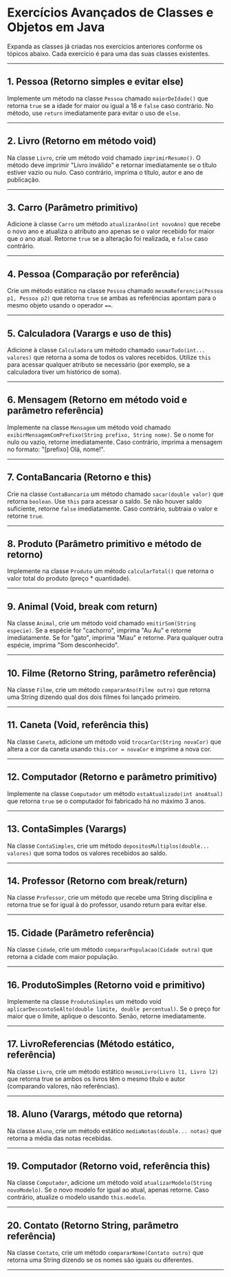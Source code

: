 # Exercícios Avançados de Classes e Objetos em Java

Expanda as classes já criadas nos exercícios anteriores conforme os tópicos abaixo. Cada exercício é para uma das suas classes existentes.

---

## 1. Pessoa (Retorno simples e evitar else)
Implemente um método na classe `Pessoa` chamado `maiorDeIdade()` que retorna `true` se a idade for maior ou igual a 18 e `false` caso contrário. No método, use `return` imediatamente para evitar o uso de `else`.

---

## 2. Livro (Retorno em método void)
Na classe `Livro`, crie um método void chamado `imprimirResumo()`. O método deve imprimir "Livro inválido" e retornar imediatamente se o título estiver vazio ou nulo. Caso contrário, imprima o título, autor e ano de publicação.

---

## 3. Carro (Parâmetro primitivo)
Adicione à classe `Carro` um método `atualizarAno(int novoAno)` que recebe o novo ano e atualiza o atributo ano apenas se o valor recebido for maior que o ano atual. Retorne `true` se a alteração foi realizada, e `false` caso contrário.

---

## 4. Pessoa (Comparação por referência)
Crie um método estático na classe `Pessoa` chamado `mesmaReferencia(Pessoa p1, Pessoa p2)` que retorna `true` se ambas as referências apontam para o mesmo objeto usando o operador `==`.

---

## 5. Calculadora (Varargs e uso de this)
Adicione à classe `Calculadora` um método chamado `somarTudo(int... valores)` que retorna a soma de todos os valores recebidos. Utilize `this` para acessar qualquer atributo se necessário (por exemplo, se a calculadora tiver um histórico de soma).

---

## 6. Mensagem (Retorno em método void e parâmetro referência)
Implemente na classe `Mensagem` um método void chamado `exibirMensagemComPrefixo(String prefixo, String nome)`. Se o nome for nulo ou vazio, retorne imediatamente. Caso contrário, imprima a mensagem no formato: "[prefixo] Olá, nome!".

---

## 7. ContaBancaria (Retorno e this)
Crie na classe `ContaBancaria` um método chamado `sacar(double valor)` que retorna `boolean`. Use `this` para acessar o saldo. Se não houver saldo suficiente, retorne `false` imediatamente. Caso contrário, subtraia o valor e retorne `true`.

---

## 8. Produto (Parâmetro primitivo e método de retorno)
Implemente na classe `Produto` um método `calcularTotal()` que retorna o valor total do produto (preço * quantidade).

---

## 9. Animal (Void, break com return)
Na classe `Animal`, crie um método void chamado `emitirSom(String especie)`. Se a espécie for "cachorro", imprima "Au Au" e retorne imediatamente. Se for "gato", imprima "Miau" e retorne. Para qualquer outra espécie, imprima "Som desconhecido".

---

## 10. Filme (Retorno String, parâmetro referência)
Na classe `Filme`, crie um método `compararAno(Filme outro)` que retorna uma String dizendo qual dos dois filmes foi lançado primeiro.

---

## 11. Caneta (Void, referência this)
Na classe `Caneta`, adicione um método void `trocarCor(String novaCor)` que altera a cor da caneta usando `this.cor = novaCor` e imprime a nova cor.

---

## 12. Computador (Retorno e parâmetro primitivo)
Implemente na classe `Computador` um método `estaAtualizado(int anoAtual)` que retorna `true` se o computador foi fabricado há no máximo 3 anos.

---

## 13. ContaSimples (Varargs)
Na classe `ContaSimples`, crie um método `depositosMultiplos(double... valores)` que soma todos os valores recebidos ao saldo.

---

## 14. Professor (Retorno com break/return)
Na classe `Professor`, crie um método que recebe uma String disciplina e retorna true se for igual à do professor, usando return para evitar else.

---

## 15. Cidade (Parâmetro referência)
Na classe `Cidade`, crie um método `compararPopulacao(Cidade outra)` que retorna a cidade com maior população.

---

## 16. ProdutoSimples (Retorno void e primitivo)
Implemente na classe `ProdutoSimples` um método void `aplicarDescontoSeAlto(double limite, double percentual)`. Se o preço for maior que o limite, aplique o desconto. Senão, retorne imediatamente.

---

## 17. LivroReferencias (Método estático, referência)
Na classe `Livro`, crie um método estático `mesmoLivro(Livro l1, Livro l2)` que retorna true se ambos os livros têm o mesmo título e autor (comparando valores, não referências).

---

## 18. Aluno (Varargs, método que retorna)
Na classe `Aluno`, crie um método estático `mediaNotas(double... notas)` que retorna a média das notas recebidas.

---

## 19. Computador (Retorno void, referência this)
Na classe `Computador`, adicione um método void `atualizarModelo(String novoModelo)`. Se o novo modelo for igual ao atual, apenas retorne. Caso contrário, atualize o modelo usando `this.modelo`.

---

## 20. Contato (Retorno String, parâmetro referência)
Na classe `Contato`, crie um método `compararNome(Contato outro)` que retorna uma String dizendo se os nomes são iguais ou diferentes.

---
